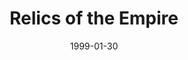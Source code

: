 ---
mission_id: relic
editorsChoice:
title: "Relics of the Empire"
authors: 
    - "John Johnson"
date: 1999-01-30
filename: "relic.zip"
description: "Ceph Roean, one of the Empire's elite, and an expert in the field of espionage, is sent to the Forest Moon of Endor to search out an abandoned Imperial facility."
cover:
levelReplaced:	SECBASE
difficulty: yes
bm:	yes
fme: no
wax: yes
three_do: yes
voc: yes
gmd: no
vue: no
lfd: yes
base: "New level from scratch" 
editors: "WDFUSE 2.00"

---